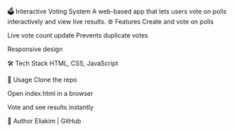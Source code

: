 🗳️ Interactive Voting System
A web-based app that lets users vote on polls interactively and view live results.
⚙️ Features
Create and vote on polls

Live vote count update
Prevents duplicate votes

Responsive design

🛠️ Tech Stack
HTML, CSS, JavaScript



🚀 Usage
Clone the repo

Open index.html in a browser

Vote and see results instantly

👤 Author
Eliakim | GitHub

















